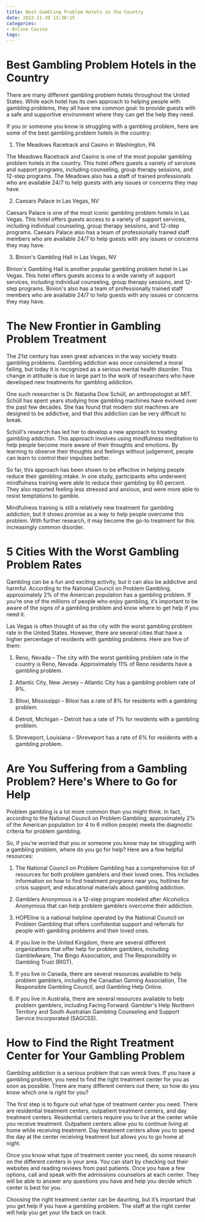 ```yaml
---
title: Best Gambling Problem Hotels in the Country
date: 2022-11-30 13:30:15
categories:
- Online Casino
tags:
---
```



#  Best Gambling Problem Hotels in the Country

There are many different gambling problem hotels throughout the United States. While each hotel has its own approach to helping people with gambling problems, they all have one common goal: to provide guests with a safe and supportive environment where they can get the help they need.

If you or someone you know is struggling with a gambling problem, here are some of the best gambling problem hotels in the country:

1. The Meadows Racetrack and Casino in Washington, PA

The Meadows Racetrack and Casino is one of the most popular gambling problem hotels in the country. This hotel offers guests a variety of services and support programs, including counseling, group therapy sessions, and 12-step programs. The Meadows also has a staff of trained professionals who are available 24/7 to help guests with any issues or concerns they may have.

2. Caesars Palace in Las Vegas, NV

Caesars Palace is one of the most iconic gambling problem hotels in Las Vegas. This hotel offers guests access to a variety of support services, including individual counseling, group therapy sessions, and 12-step programs. Caesars Palace also has a team of professionally trained staff members who are available 24/7 to help guests with any issues or concerns they may have.

3. Binion's Gambling Hall in Las Vegas, NV

Binion's Gambling Hall is another popular gambling problem hotel in Las Vegas. This hotel offers guests access to a wide variety of support services, including individual counseling, group therapy sessions, and 12-step programs. Binion's also has a team of professionally trained staff members who are available 24/7 to help guests with any issues or concerns they may have.

#  The New Frontier in Gambling Problem Treatment

The 21st century has seen great advances in the way society treats gambling problems. Gambling addiction was once considered a moral failing, but today it is recognized as a serious mental health disorder. This change in attitude is due in large part to the work of researchers who have developed new treatments for gambling addiction.

One such researcher is Dr. Natasha Dow Schüll, an anthropologist at MIT. Schüll has spent years studying how gambling machines have evolved over the past few decades. She has found that modern slot machines are designed to be addictive, and that this addiction can be very difficult to break.

Schüll's research has led her to develop a new approach to treating gambling addiction. This approach involves using mindfulness meditation to help people become more aware of their thoughts and emotions. By learning to observe their thoughts and feelings without judgement, people can learn to control their impulses better.

So far, this approach has been shown to be effective in helping people reduce their gambling intake. In one study, participants who underwent mindfulness training were able to reduce their gambling by 60 percent. They also reported feeling less stressed and anxious, and were more able to resist temptations to gamble.

 Mindfulness training is still a relatively new treatment for gambling addiction, but it shows promise as a way to help people overcome this problem. With further research, it may become the go-to treatment for this increasingly common disorder.

#  5 Cities With the Worst Gambling Problem Rates

Gambling can be a fun and exciting activity, but it can also be addictive and harmful. According to the National Council on Problem Gambling, approximately 2% of the American population has a gambling problem. If you’re one of the millions of people who enjoy gambling, it’s important to be aware of the signs of a gambling problem and know where to get help if you need it.

Las Vegas is often thought of as the city with the worst gambling problem rate in the United States. However, there are several cities that have a higher percentage of residents with gambling problems. Here are five of them:

1. Reno, Nevada – The city with the worst gambling problem rate in the country is Reno, Nevada. Approximately 11% of Reno residents have a gambling problem.

2. Atlantic City, New Jersey – Atlantic City has a gambling problem rate of 9%.

3. Biloxi, Mississippi – Biloxi has a rate of 8% for residents with a gambling problem.

4. Detroit, Michigan – Detroit has a rate of 7% for residents with a gambling problem.

5. Shreveport, Louisiana – Shreveport has a rate of 6% for residents with a gambling problem.

#  Are You Suffering from a Gambling Problem? Here's Where to Go for Help

Problem gambling is a lot more common than you might think. In fact, according to the National Council on Problem Gambling, approximately 2% of the American population (or 4 to 6 million people) meets the diagnostic criteria for problem gambling.

So, if you're worried that you or someone you know may be struggling with a gambling problem, where do you go for help? Here are a few helpful resources:

1. The National Council on Problem Gambling has a comprehensive list of resources for both problem gamblers and their loved ones. This includes information on how to find treatment programs near you, hotlines for crisis support, and educational materials about gambling addiction.

2. Gamblers Anonymous is a 12-step program modeled after Alcoholics Anonymous that can help problem gamblers overcome their addiction.

3. HOPEline is a national helpline operated by the National Council on Problem Gambling that offers confidential support and referrals for people with gambling problems and their loved ones.

4. If you live in the United Kingdom, there are several different organizations that offer help for problem gamblers, including GambleAware, The Bingo Association, and The Responsibility in Gambling Trust (RIGT).

5. If you live in Canada, there are several resources available to help problem gamblers, including the Canadian Gaming Association, The Responsible Gambling Council, and Gambling Help Online.

6. If you live in Australia, there are several resources available to help problem gamblers, including Facing Forward: Gambler's Help Northern Territory and South Australian Gambling Counseling and Support Service Incorporated (SAGCSS).

#  How to Find the Right Treatment Center for Your Gambling Problem

Gambling addiction is a serious problem that can wreck lives. If you have a gambling problem, you need to find the right treatment center for you as soon as possible. There are many different centers out there, so how do you know which one is right for you?

The first step is to figure out what type of treatment center you need. There are residential treatment centers, outpatient treatment centers, and day treatment centers. Residential centers require you to live at the center while you receive treatment. Outpatient centers allow you to continue living at home while receiving treatment. Day treatment centers allow you to spend the day at the center receiving treatment but allows you to go home at night.

Once you know what type of treatment center you need, do some research on the different centers in your area. You can start by checking out their websites and reading reviews from past patients. Once you have a few options, call and speak with the admissions counselors at each center. They will be able to answer any questions you have and help you decide which center is best for you.

Choosing the right treatment center can be daunting, but it’s important that you get help if you have a gambling problem. The staff at the right center will help you get your life back on track.